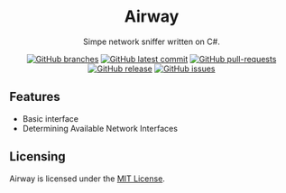 <div align="center">
<h1>Airway</h1>

Simpe network sniffer written on C#.

[![GitHub branches](https://badgen.net/github/branches/light-hat/airway)](https://github.com/light-hat/airway/branches)
[![GitHub latest commit](https://badgen.net/github/last-commit/light-hat/airway)](https://GitHub.com/light-hat/airway/commit/)
[![GitHub pull-requests](https://img.shields.io/github/issues-pr/light-hat/airway.svg)](https://GitHub.com/light-hat/airway/pull/)
[![GitHub release](https://img.shields.io/github/v/release/light-hat/airway.svg)](https://GitHub.com/light-hat/airway/releases/)
[![GitHub issues](https://img.shields.io/github/issues/light-hat/airway.svg)](https://GitHub.com/light-hat/airway/issues/)

</div>

## Features

- Basic interface
- Determining Available Network Interfaces

## Licensing

Airway is licensed under the [MIT License](https://github.com/light-hat/airway/blob/master/LICENSE).
